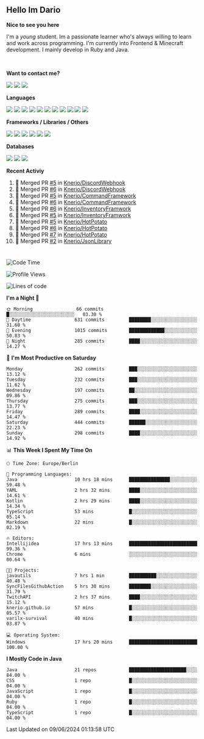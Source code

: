 <h2>Hello Im Dario</h2>

**Nice to see you here**

I'm a *young* student. Im a passionate learner who's always willing to learn and work across
programming. I'm currently into Frontend & Minecraft development. I mainly develop in Ruby and Java.

<br/>

**Want to contact me?**

<a href="https://github.com/knerio"><img src="https://img.shields.io/badge/-Github-blue?style=for-the-badge&logo=github&logoColor=white"/></a> <a href="https://discord.com/users/639416958923702292"><img src="https://img.shields.io/badge/-knerio-blue?style=for-the-badge&logo=discord&logoColor=white"/></a> <a href="https://twitch.tv/dopalos_"><img src="https://img.shields.io/badge/-twitch-blue?style=for-the-badge&logo=twitch&logoColor=white"/></a>

**Languages**

<img src="https://img.shields.io/badge/-HTML-blue?style=for-the-badge&logo=html5&logoColor=white"/> <img src="https://img.shields.io/badge/-CSS-blue?style=for-the-badge&logo=CSS3&logoColor=white"/> <img src="https://img.shields.io/badge/-Javascript-blue?style=for-the-badge&logo=javascript&logoColor=white"/> <img src="https://img.shields.io/badge/-Typescript-blue?style=for-the-badge&logo=TypeScript&logoColor=white"/> <img src="https://img.shields.io/badge/-Java-blue?style=for-the-badge&logo=java&logoColor=white"/> <img src="https://img.shields.io/badge/-Kotlin-blue?style=for-the-badge&logo=kotlin&logoColor=white"/> <img src="https://img.shields.io/badge/-SQL-blue?style=for-the-badge&logo=MYSQL&logoColor=white"/> <img src="https://img.shields.io/badge/-Markdown-blue?style=for-the-badge&logo=Markdown&logoColor=white"/> <img src="https://img.shields.io/badge/-JSON-blue?style=for-the-badge&logo=JSON&logoColor=white"/> <img src="https://img.shields.io/badge/-Git-blue?style=for-the-badge&logo=Git&logoColor=white"/> <img src="https://img.shields.io/badge/-Ruby-blue?style=for-the-badge&logo=Ruby&logoColor=white"/>
<br/>

 **Frameworks / Libraries / Others**

<img src="https://img.shields.io/badge/-Bootstrap-blue?style=for-the-badge&logo=Bootstrap&logoColor=white"/> <img src="https://img.shields.io/badge/-Node.JS-blue?style=for-the-badge&logo=node.js&logoColor=white"/> <img src="https://img.shields.io/badge/-React-blue?style=for-the-badge&logo=React&logoColor=white"/> <img src="https://img.shields.io/badge/-Express-blue?style=for-the-badge&logo=Express&logoColor=white"/> <img src="https://img.shields.io/badge/-Next.Js-blue?style=for-the-badge&logo=Next.Js&logoColor=white"/> <img src="https://img.shields.io/badge/-Ruby_On_Rails-blue?style=for-the-badge&logo=ruby-on-rails&logoColor=white"/>

**Databases**

<img src="https://img.shields.io/badge/-MongoDB-blue?style=for-the-badge&logo=mongodb&logoColor=white"/> <img src="https://img.shields.io/badge/-MariaDB-blue?style=for-the-badge&logo=MariaDB&logoColor=white"/>
<img src="https://img.shields.io/badge/-PostgreSQL-blue?style=for-the-badge&logo=PostgreSQl&logoColor=white"/>

**Recent Activiy**

<!--RECENT_ACTIVITY:start-->
1. 🎉 Merged PR [#5](https://github.com/Knerio/DiscordWebhook/pull/5) in [Knerio/DiscordWebhook](https://github.com/Knerio/DiscordWebhook)<br>
2. 🎉 Merged PR [#6](https://github.com/Knerio/DiscordWebhook/pull/6) in [Knerio/DiscordWebhook](https://github.com/Knerio/DiscordWebhook)<br>
3. 🎉 Merged PR [#5](https://github.com/Knerio/CommandFramework/pull/5) in [Knerio/CommandFramework](https://github.com/Knerio/CommandFramework)<br>
4. 🎉 Merged PR [#6](https://github.com/Knerio/CommandFramework/pull/6) in [Knerio/CommandFramework](https://github.com/Knerio/CommandFramework)<br>
5. 🎉 Merged PR [#6](https://github.com/Knerio/InventoryFramwork/pull/6) in [Knerio/InventoryFramwork](https://github.com/Knerio/InventoryFramwork)<br>
6. 🎉 Merged PR [#5](https://github.com/Knerio/InventoryFramwork/pull/5) in [Knerio/InventoryFramwork](https://github.com/Knerio/InventoryFramwork)<br>
7. 🎉 Merged PR [#5](https://github.com/Knerio/HotPotato/pull/5) in [Knerio/HotPotato](https://github.com/Knerio/HotPotato)<br>
8. 🎉 Merged PR [#6](https://github.com/Knerio/HotPotato/pull/6) in [Knerio/HotPotato](https://github.com/Knerio/HotPotato)<br>
9. 🎉 Merged PR [#7](https://github.com/Knerio/HotPotato/pull/7) in [Knerio/HotPotato](https://github.com/Knerio/HotPotato)<br>
10. 🎉 Merged PR [#2](https://github.com/Knerio/JsonLibrary/pull/2) in [Knerio/JsonLibrary](https://github.com/Knerio/JsonLibrary)<br>
<!--RECENT_ACTIVITY:end-->
 
#

<!--START_SECTION:waka-->
![Code Time](http://img.shields.io/badge/Code%20Time-363%20hrs%2052%20mins-blue)

![Profile Views](http://img.shields.io/badge/Profile%20Views-1015-blue)

![Lines of code](https://img.shields.io/badge/From%20Hello%20World%20I%27ve%20Written-94.2%20thousand%20lines%20of%20code-blue)

**I'm a Night 🦉** 

```text
🌞 Morning                66 commits          █░░░░░░░░░░░░░░░░░░░░░░░░   03.30 % 
🌆 Daytime                631 commits         ████████░░░░░░░░░░░░░░░░░   31.60 % 
🌃 Evening                1015 commits        █████████████░░░░░░░░░░░░   50.83 % 
🌙 Night                  285 commits         ████░░░░░░░░░░░░░░░░░░░░░   14.27 % 
```
📅 **I'm Most Productive on Saturday** 

```text
Monday                   262 commits         ███░░░░░░░░░░░░░░░░░░░░░░   13.12 % 
Tuesday                  232 commits         ███░░░░░░░░░░░░░░░░░░░░░░   11.62 % 
Wednesday                197 commits         ██░░░░░░░░░░░░░░░░░░░░░░░   09.86 % 
Thursday                 275 commits         ███░░░░░░░░░░░░░░░░░░░░░░   13.77 % 
Friday                   289 commits         ████░░░░░░░░░░░░░░░░░░░░░   14.47 % 
Saturday                 444 commits         ██████░░░░░░░░░░░░░░░░░░░   22.23 % 
Sunday                   298 commits         ████░░░░░░░░░░░░░░░░░░░░░   14.92 % 
```


📊 **This Week I Spent My Time On** 

```text
🕑︎ Time Zone: Europe/Berlin

💬 Programming Languages: 
Java                     10 hrs 18 mins      ███████████████░░░░░░░░░░   59.48 % 
YAML                     2 hrs 32 mins       ████░░░░░░░░░░░░░░░░░░░░░   14.61 % 
Kotlin                   2 hrs 29 mins       ████░░░░░░░░░░░░░░░░░░░░░   14.34 % 
TypeScript               53 mins             █░░░░░░░░░░░░░░░░░░░░░░░░   05.14 % 
Markdown                 22 mins             █░░░░░░░░░░░░░░░░░░░░░░░░   02.19 % 

🔥 Editors: 
Intellijidea             17 hrs 13 mins      █████████████████████████   99.36 % 
Chrome                   6 mins              ░░░░░░░░░░░░░░░░░░░░░░░░░   00.64 % 

🐱‍💻 Projects: 
javautils                7 hrs 1 min         ██████████░░░░░░░░░░░░░░░   40.48 % 
SyncFilesGithubAction    5 hrs 30 mins       ████████░░░░░░░░░░░░░░░░░   31.79 % 
TwitchAPI                2 hrs 37 mins       ████░░░░░░░░░░░░░░░░░░░░░   15.12 % 
knerio.github.io         57 mins             █░░░░░░░░░░░░░░░░░░░░░░░░   05.57 % 
varilx-survival          40 mins             █░░░░░░░░░░░░░░░░░░░░░░░░   03.87 % 

💻 Operating System: 
Windows                  17 hrs 20 mins      █████████████████████████   100.00 % 
```

**I Mostly Code in Java** 

```text
Java                     21 repos            █████████████████████░░░░   84.00 % 
CSS                      1 repo              █░░░░░░░░░░░░░░░░░░░░░░░░   04.00 % 
JavaScript               1 repo              █░░░░░░░░░░░░░░░░░░░░░░░░   04.00 % 
Ruby                     1 repo              █░░░░░░░░░░░░░░░░░░░░░░░░   04.00 % 
TypeScript               1 repo              █░░░░░░░░░░░░░░░░░░░░░░░░   04.00 % 
```




 Last Updated on 09/06/2024 01:13:58 UTC
<!--END_SECTION:waka-->


